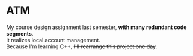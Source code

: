 # ATM
My course design assignment last semester, **with many redundant code segments**.  
It realizes local account management.  
Because I'm learning C++, ~~I'll rearrange this project one day~~.
